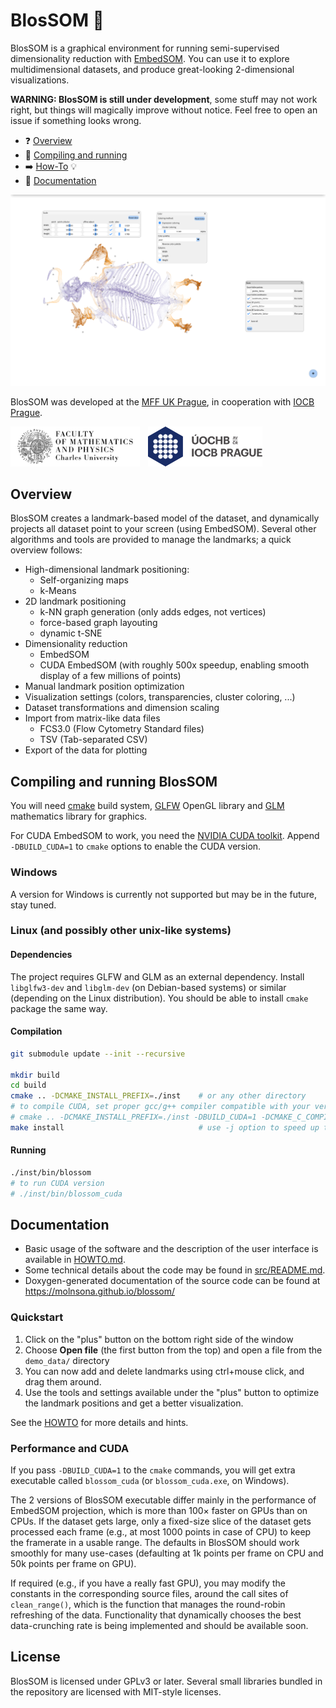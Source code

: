 
# BlosSOM :blossom:

BlosSOM is a graphical environment for running semi-supervised dimensionality
reduction with [EmbedSOM](https://github.com/exaexa/EmbedSOM). You can use it
to explore multidimensional datasets, and produce great-looking 2-dimensional
visualizations.

**WARNING: BlosSOM is still under development**, some stuff may not work right,
but things will magically improve without notice.  Feel free to open an issue
if something looks wrong.

- :question: [Overview](#overview)
- :wrench: [Compiling and running](#compiling-and-running-blossom)
- :arrow_right: [How-To](HOWTO.md) :bulb:
- :blue_book: [Documentation](#documentation)

![screenshot](media/screenshot.png)

BlosSOM was developed at the [MFF UK Prague](https://www.mff.cuni.cz/en), in cooperation with [IOCB Prague](https://www.uochb.cz/).

<img src="media/mff-black-full.svg" alt="MFF logo" height="64px"> 
<img src="media/uochb.svg" alt="IOCB logo" height="64px"> 

## Overview

BlosSOM creates a landmark-based model of the dataset, and dynamically projects
all dataset point to your screen (using EmbedSOM). Several other algorithms and
tools are provided to manage the landmarks; a quick overview follows:

- High-dimensional landmark positioning:
    - Self-organizing maps
    - k-Means
- 2D landmark positioning
    - k-NN graph generation (only adds edges, not vertices)
    - force-based graph layouting
    - dynamic t-SNE
- Dimensionality reduction
    - EmbedSOM
    - CUDA EmbedSOM (with roughly 500x speedup, enabling smooth display of a few millions of points)
- Manual landmark position optimization
- Visualization settings (colors, transparencies, cluster coloring, ...)
- Dataset transformations and dimension scaling
- Import from matrix-like data files
  - FCS3.0 (Flow Cytometry Standard files)
  - TSV (Tab-separated CSV)
- Export of the data for plotting

## Compiling and running BlosSOM

You will need [cmake](https://cmake.org/) build system, [GLFW](https://www.glfw.org/) OpenGL library and [GLM](https://www.opengl.org/sdk/libs/GLM/) mathematics library for graphics.

For CUDA EmbedSOM to work, you need the [NVIDIA CUDA toolkit](https://developer.nvidia.com/cuda-zone).
Append `-DBUILD_CUDA=1` to `cmake` options to enable the CUDA version.

### Windows

A version for Windows is currently not supported but may be in the future,
stay tuned.

### Linux (and possibly other unix-like systems)

#### Dependencies
The project requires GLFW and GLM as an external dependency. Install `libglfw3-dev` and `libglm-dev` (on
Debian-based systems) or similar
(depending on the Linux distribution). You should be able to install `cmake`
package the same way.

#### Compilation
```sh
git submodule update --init --recursive

mkdir build
cd build
cmake .. -DCMAKE_INSTALL_PREFIX=./inst    # or any other directory
# to compile CUDA, set proper gcc/g++ compiler compatible with your version of CUDA/nvcc
# cmake .. -DCMAKE_INSTALL_PREFIX=./inst -DBUILD_CUDA=1 -DCMAKE_C_COMPILER=/usr/bin/gcc-10 -DCMAKE_CXX_COMPILER=/usr/bin/g++-10
make install                              # use -j option to speed up the build
```

#### Running
```sh
./inst/bin/blossom
# to run CUDA version
# ./inst/bin/blossom_cuda
```

## Documentation

- Basic usage of the software and the description of the user interface is available in [HOWTO.md](./HOWTO.md).
- Some technical details about the code may be found in [src/README.md](./src/README.md).
- Doxygen-generated documentation of the source code can be found at https://molnsona.github.io/blossom/

### Quickstart
1. Click on the "plus" button on the bottom right side of the window
2. Choose **Open file** (the first button from the top) and open a file from the `demo_data/` directory
3. You can now add and delete landmarks using ctrl+mouse click, and drag them around.
4. Use the tools and settings available under the "plus" button to optimize the landmark positions and get a better visualization.

See the [HOWTO](./HOWTO.md) for more details and hints.

### Performance and CUDA

If you pass `-DBUILD_CUDA=1` to the `cmake` commands, you will get extra
executable called `blossom_cuda` (or `blossom_cuda.exe`, on Windows).

The 2 versions of BlosSOM executable differ mainly in the performance of
EmbedSOM projection, which is more than 100× faster on GPUs than on CPUs. If
the dataset gets large, only a fixed-size slice of the dataset gets processed
each frame (e.g., at most 1000 points in case of CPU) to keep the framerate in
a usable range. The defaults in BlosSOM should work smoothly for many use-cases
(defaulting at 1k points per frame on CPU and 50k points per frame on GPU).

If required (e.g., if you have a really fast GPU), you may modify the constants
in the corresponding source files, around the call sites of `clean_range()`,
which is the function that manages the round-robin refreshing of the data.
Functionality that dynamically chooses the best data-crunching rate is being
implemented and should be available soon.

## License

BlosSOM is licensed under GPLv3 or later.
Several small libraries bundled in the repository are licensed with MIT-style licenses.
